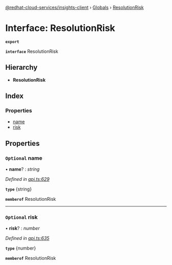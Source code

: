 [@redhat-cloud-services/insights-client](../README.md) › [Globals](../globals.md) › [ResolutionRisk](resolutionrisk.md)

# Interface: ResolutionRisk

**`export`** 

**`interface`** ResolutionRisk

## Hierarchy

* **ResolutionRisk**

## Index

### Properties

* [name](resolutionrisk.md#optional-name)
* [risk](resolutionrisk.md#optional-risk)

## Properties

### `Optional` name

• **name**? : *string*

*Defined in [api.ts:629](https://github.com/RedHatInsights/javascript-clients/blob/master/packages/insights/api.ts#L629)*

**`type`** {string}

**`memberof`** ResolutionRisk

___

### `Optional` risk

• **risk**? : *number*

*Defined in [api.ts:635](https://github.com/RedHatInsights/javascript-clients/blob/master/packages/insights/api.ts#L635)*

**`type`** {number}

**`memberof`** ResolutionRisk
